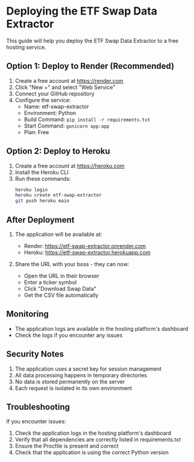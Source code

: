 # Deploying the ETF Swap Data Extractor

This guide will help you deploy the ETF Swap Data Extractor to a free hosting service.

## Option 1: Deploy to Render (Recommended)

1. Create a free account at https://render.com
2. Click "New +" and select "Web Service"
3. Connect your GitHub repository
4. Configure the service:
   - Name: etf-swap-extractor
   - Environment: Python
   - Build Command: `pip install -r requirements.txt`
   - Start Command: `gunicorn app:app`
   - Plan: Free

## Option 2: Deploy to Heroku

1. Create a free account at https://heroku.com
2. Install the Heroku CLI
3. Run these commands:
   ```bash
   heroku login
   heroku create etf-swap-extractor
   git push heroku main
   ```

## After Deployment

1. The application will be available at:
   - Render: https://etf-swap-extractor.onrender.com
   - Heroku: https://etf-swap-extractor.herokuapp.com

2. Share the URL with your boss - they can now:
   - Open the URL in their browser
   - Enter a ticker symbol
   - Click "Download Swap Data"
   - Get the CSV file automatically

## Monitoring

- The application logs are available in the hosting platform's dashboard
- Check the logs if you encounter any issues

## Security Notes

1. The application uses a secret key for session management
2. All data processing happens in temporary directories
3. No data is stored permanently on the server
4. Each request is isolated in its own environment

## Troubleshooting

If you encounter issues:
1. Check the application logs in the hosting platform's dashboard
2. Verify that all dependencies are correctly listed in requirements.txt
3. Ensure the Procfile is present and correct
4. Check that the application is using the correct Python version 